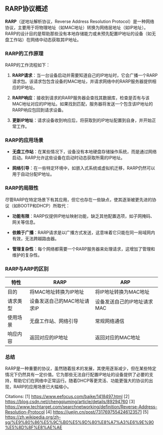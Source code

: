 ## RARP协议概述

**RARP**（逆地址解析协议，Reverse Address Resolution Protocol）是一种网络协议，主要用于将物理地址（如MAC地址）转换为网络层地址（如IP地址）。RARP的设计目的是帮助那些没有本地存储能力或未预先配置IP地址的设备（如无盘工作站）在网络中动态获取其IP地址。

### RARP的工作原理

RARP的工作流程如下：

1. **RARP请求**：当一台设备启动并需要知道自己的IP地址时，它会广播一个RARP请求包。该请求包包含设备的MAC地址，并请求网络中的RARP服务器提供相应的IP地址。

2. **RARP响应**：接收到请求的RARP服务器会查找其数据库，检查是否有与该MAC地址对应的IP地址。如果找到匹配，服务器将发送一个包含该IP地址的RARP响应包回到请求设备。

3. **更新IP地址**：请求设备收到响应后，将获取到的IP地址配置到自身，并开始正常工作。

### RARP的应用场景

- **无盘工作站**：在某些情况下，设备没有本地硬盘存储操作系统，而是通过网络启动。RARP允许这些设备在启动时动态获取所需的IP地址。

- **网络引导**：在一些特定环境中，如嵌入式系统或虚拟机迁移，RARP仍然可以用于自动分配IP地址。

### RARP的局限性

尽管RARP在特定场景下有其应用，但它也存在一些缺点，使其逐渐被更先进的协议（如BOOTP和DHCP）所取代：

- **功能有限**：RARP仅提供IP地址映射功能，缺乏其他配置选项，如子网掩码、网关等信息。

- **依赖于广播**：RARP请求是以广播方式发送，这意味着它只能在同一局域网内有效，无法跨越路由器。

- **管理复杂性**：每个网络都需要一个RARP服务器来处理请求，这增加了管理和维护的复杂性。

### RARP与ARP的区别

| 特性   | RARP             | ARP              |
| ---- | ---------------- | ---------------- |
| 目的   | 将MAC地址转换为IP地址    | 将IP地址转换为MAC地址    |
| 请求类型 | 设备发送自己的MAC地址请求IP | 设备发送自己的IP地址请求MAC |
| 使用场景 | 无盘工作站、网络引导       | 常规网络通信           |
| 响应内容 | 返回对应的IP地址        | 返回对应的MAC地址       |

### 总结

RARP是一种重要的协议，虽然随着技术的发展，其使用逐渐减少，但在某些特定情况下仍然具有一定价值。它为那些无法自行配置IP地址的设备提供了必要的支持，帮助它们在网络中正常运行。随着DHCP等更灵活、功能更强大的协议的出现，RARP的应用场景已大幅缩小。

Citations:
[1] https://www.eefocus.com/baike/1418497.html
[2] https://blog.csdn.net/chengqiuming/article/details/89294760
[3] https://www.techtarget.com/searchnetworking/definition/Reverse-Address-Resolution-Protocol
[4] https://juejin.cn/post/7317697554246123571
[5] https://zh.wikipedia.org/zh-sg/%E9%80%86%E5%9C%B0%E5%9D%80%E8%A7%A3%E6%9E%90%E5%8D%8F%E8%AE%AE